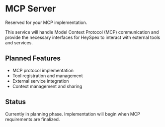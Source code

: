 # MCP Server

Reserved for your MCP implementation.

This service will handle Model Context Protocol (MCP) communication and provide the necessary interfaces for HeySpex to interact with external tools and services.

## Planned Features

- MCP protocol implementation
- Tool registration and management
- External service integration
- Context management and sharing

## Status

Currently in planning phase. Implementation will begin when MCP requirements are finalized.
